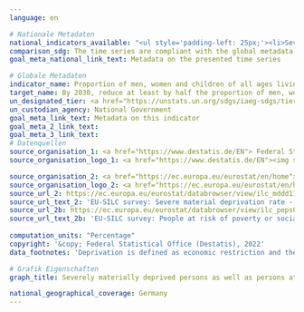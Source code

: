 ```yaml
---
language: en    

# Nationale Metadaten    
national_indicators_available: "<ul style='padding-left: 25px;'><li>Severely materially deprived persons</li> <li> Persons at risk of poverty or social exclusion</li></ul>"    
comparison_sdg: The time series are compliant with the global metadata.    
goal_meta_national_link_text: Metadata on the presented time series    

# Globale Metadaten    
indicator_name: Proportion of men, women and children of all ages living in poverty in all its dimensions according to national definitions    
target_name: By 2030, reduce at least by half the proportion of men, women and children of all ages living in poverty in all its dimensions according to national definitions    
un_designated_tier: <a href="https://unstats.un.org/sdgs/iaeg-sdgs/tier-classification/" title="Click here for more information on the UN tier classification."  target="_blank">Tier II</a>    
un_custodian_agency: National Government    
goal_meta_link_text: Metadata on this indicator    
goal_meta_2_link_text:     
goal_meta_3_link_text:         
# Datenquellen
source_organisation_1: <a href="https://www.destatis.de/EN"> Federal Statistical Office (Destatis) </a>
source_organisation_logo_1: <a href="https://www.destatis.de/EN"><img src="https://g205sdgs.github.io/sdg-indicators/public/OrgImgEn/destatis.png" alt="Logo destatis" style="height:60px; width:148px"/></a>

source_organisation_2: <a href="https://ec.europa.eu/eurostat/en/home"> Statistical office of the European Union (Eurostat) </a>
source_organisation_logo_2: <a href="https://ec.europa.eu/eurostat/en/home"><img src="https://g205sdgs.github.io/sdg-indicators/public/OrgImgEn/eurostat.png" alt="Logo eurostat" style="height:60px; width:148px"/></a>
source_url_2: https://ec.europa.eu/eurostat/databrowser/view/ilc_mddd11/default/table?lang=en
source_url_text_2: 'EU-SILC survey: Severe material deprivation rate - Eurostat table [ilc_mddd11]'
source_url_2b: https://ec.europa.eu/eurostat/databrowser/view/ilc_peps01/default/table?lang=en
source_url_text_2b: 'EU-SILC survey: People at risk of poverty or social exclusion - Eurostat table [ilc_peps01]'
    
computation_units: "Percentage"    
copyright: '&copy; Federal Statistical Office (Destatis), 2022'    
data_footnotes: 'Deprivation is defined as economic restriction and the lack of durable consumer goods for financial reasons.<br>• As of reference year 2020 there have been two types of results: first and final results. The results currently shown are first results. The "Leben in Europa" survey (German name of the European Union Statistics on Income and Living Conditions - EU-SILC), which was conducted separately in the past, was integrated as a subsample into the microcensus in 2020. Comparing the data of reference year 2020 with those of previous years is not possible (break in the time series) as the voluntary survey was changed over to a partly compulsory survey and the composition of the sample was changed.'    

# Grafik Eigenschaften    
graph_title: Severely materially deprived persons as well as persons at risk of poverty or social exclusion    

national_geographical_coverage: Germany    
---
```


<span></span>